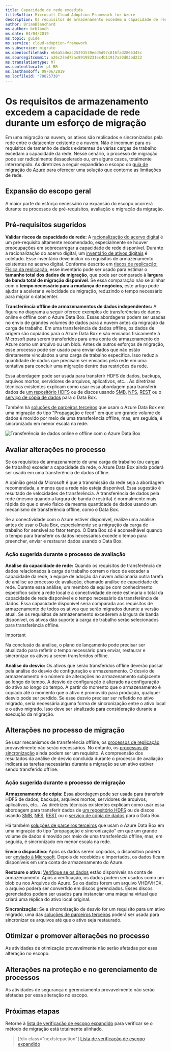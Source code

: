 ```yaml
---
title: Capacidade de rede excedida
titleSuffix: Microsoft Cloud Adoption Framework for Azure
description: Os requisitos de armazenamento excedem a capacidade de rede durante um esforço de migração.
author: BrianBlanchard
ms.author: brblanch
ms.date: 04/04/2019
ms.topic: guide
ms.service: cloud-adoption-framework
ms.subservice: migrate
ms.openlocfilehash: eb6a5adeac25293539edd5d97c816fad2865345c
ms.sourcegitcommit: a26c27ed72ac89198231ec4b11917a20d03bd222
ms.translationtype: MT
ms.contentlocale: pt-BR
ms.lasthandoff: 09/06/2019
ms.locfileid: "70825738"
---
```

# <a name="storage-requirements-exceed-network-capacity-during-a-migration-effort"></a>Os requisitos de armazenamento excedem a capacidade de rede durante um esforço de migração

Em uma migração na nuvem, os ativos são replicados e sincronizados pela rede entre o datacenter existente e a nuvem. Não é incomum para os requisitos de tamanho de dados existentes de várias cargas de trabalho excedam a capacidade da rede. Nesse cenário, o processo de migração pode ser radicalmente desacelerado ou, em alguns casos, totalmente interrompido. As diretrizes a seguir expandirão o escopo do [guia de migração do Azure](../azure-migration-guide/index.md) para oferecer uma solução que contorne as limitações de rede.

## <a name="general-scope-expansion"></a>Expansão do escopo geral

A maior parte do esforço necessário na expansão do escopo ocorrerá durante os processos de pré-requisitos, avaliação e migração da migração.

## <a name="suggested-prerequisites"></a>Pré-requisitos sugeridos

**Validar riscos da capacidade de rede:** A [racionalização do acervo digital](../../digital-estate/rationalize.md) é um pré-requisito altamente recomendado, especialmente se houver preocupações em sobrecarregar a capacidade de rede disponível. Durante a racionalização do acervo digital, um [inventário de ativos digitais](../../digital-estate/inventory.md) é coletado. Esse inventário deve incluir os requisitos de armazenamento existentes no acervo digital. Conforme descrito em [riscos de replicação: Física da replicação](../migration-considerations/migrate/replicate.md#replication-risks---physics-of-replication), esse inventário pode ser usado para estimar o **tamanho total dos dados de migração**, que pode ser comparado à **largura de banda total de migração disponível**. Se essa comparação não se alinhar com o **tempo necessário para a mudança de negócios**, este artigo pode ajudar a acelerar a velocidade de migração, reduzindo o tempo necessário para migrar o datacenter.

**Transferência offline de armazenamentos de dados independentes:** A figura no diagrama a seguir oferece exemplos de transferências de dados online e offline com o Azure Data Box. Essas abordagens podem ser usadas no envio de grandes volumes de dados para a nuvem antes da migração da carga de trabalho. Em uma transferência de dados offline, os dados de origem são copiados para o Azure Data Box e são enviados fisicamente à Microsoft para serem transferidos para uma conta de armazenamento do Azure como um arquivo ou um blob. Antes de outros esforços de migração, esse processo pode ser usado para enviar dados que não estão diretamente vinculados a uma carga de trabalho específica. Isso reduz a quantidade de dados que precisam ser enviados pela rede em uma tentativa para concluir uma migração dentro das restrições da rede.

Essa abordagem pode ser usada para transferir HDFS de dados, backups, arquivos mortos, servidores de arquivos, aplicativos, etc... As diretrizes técnicas existentes explicam como usar essa abordagem para transferir dados de [um repositório HDFS](/azure/storage/blobs/data-lake-storage-migrate-on-premises-hdfs-cluster) ou de discos usando [SMB](/azure/databox/data-box-deploy-copy-data), [NFS](/azure/databox/data-box-deploy-copy-data-via-nfs), [REST](/azure/databox/data-box-deploy-copy-data-via-rest) ou o [serviço de cópia de dados](/azure/databox/data-box-deploy-copy-data-via-copy-service) para o Data Box.

Também há [soluções de parceiros terceiros](https://azuremarketplace.microsoft.com/campaigns/databox/azure-data-box) que usam o Azure Data Box em uma migração do tipo "Propagação e feed" em que um grande volume de dados é movido por meio de uma transferência offline, mas, em seguida, é sincronizado em menor escala na rede.

![Transferência de dados online e offline com o Azure Data Box](../../_images/migration/databox.png)

## <a name="assess-process-changes"></a>Avaliar alterações no processo

Se os requisitos de armazenamento de uma carga de trabalho (ou cargas de trabalho) exceder a capacidade da rede, o Azure Data Box ainda poderá ser usado em uma transferência de dados offline.

A opinião geral da Microsoft é que a transmissão da rede seja a abordagem recomendada, a menos que a rede não esteja disponível. Essa sugestão é resultado de velocidades de transferência. A transferência de dados pela rede (mesmo quando a largura de banda é restrita) é normalmente mais rápida do que o envio físico da mesma quantidade de dados usando um mecanismo de transferência offline, como o Data Box.

Se a conectividade com o Azure estiver disponível, realize uma análise antes de usar o Data Box, especialmente se a migração da carga de trabalho for sensível ao fator tempo. O Data Box só é aconselhável quando o tempo para transferir os dados necessários excede o tempo para preencher, enviar e restaurar dados usando o Data Box.

### <a name="suggested-action-during-the-assess-process"></a>Ação sugerida durante o processo de avaliação

**Análise da capacidade de rede:** Quando os requisitos de transferência de dados relacionados à carga de trabalho correm o risco de exceder a capacidade da rede, a equipe de adoção da nuvem adicionaria outra tarefa de análise ao processo de avaliação, chamado análise de capacidade de rede. Durante essa análise, um membro da equipe com conhecimento específico sobre a rede local e a conectividade de rede estimaria o total da capacidade de rede disponível e o tempo necessário da transferência de dados. Essa capacidade disponível seria comparada aos requisitos de armazenamento de todos os ativos que serão migrados durante a versão atual. Se os requisitos de armazenamento excederem a largura de banda disponível, os ativos dão suporte à carga de trabalho serão selecionados para transferência offline.

> [!IMPORTANT]
> Na conclusão da análise, o plano de lançamento pode precisar ser atualizado para refletir o tempo necessário para enviar, restaurar e sincronizar os ativos a serem transferidos offline.

**Análise do desvio:** Os ativos que serão transferidos offline deverão passar pela análise do desvio de configuração e armazenamento. O desvio de armazenamento é o número de alterações no armazenamento subjacente ao longo do tempo. A desvio de configuração é alterado na configuração do ativo ao longo do tempo. A partir do momento que o armazenamento é copiado até o momento que o ativo é promovido para produção, qualquer desvio pode ser perdido. Se esse desvio precisar ser refletido no ativo migrado, seria necessária alguma forma de sincronização entre o ativo local e o ativo migrado. Isso deve ser sinalizado para consideração durante a execução da migração.

## <a name="migrate-process-changes"></a>Alterações no processo de migração

Se usar mecanismos de transferência offline, os [processos de replicação](../migration-considerations/migrate/replicate.md) provavelmente não serão necessários. No entanto, os [processos de sincronização](../migration-considerations/migrate/replicate.md) ainda podem ser um requisito. A compreensão dos resultados da análise de desvio concluída durante o processo de avaliação indicará as tarefas necessárias durante a migração se um ativo estiver sendo transferido offline.

### <a name="suggested-action-during-the-migrate-process"></a>Ação sugerida durante o processo de migração

**Armazenamento de cópia:** Essa abordagem pode ser usada para transferir HDFS de dados, backups, arquivos mortos, servidores de arquivos, aplicativos, etc... As diretrizes técnicas existentes explicam como usar essa abordagem para transferir dados de [um repositório HDFS](/azure/storage/blobs/data-lake-storage-migrate-on-premises-hdfs-cluster) ou de discos usando [SMB](/azure/databox/data-box-deploy-copy-data), [NFS](/azure/databox/data-box-deploy-copy-data-via-nfs), [REST](/azure/databox/data-box-deploy-copy-data-via-rest) ou o [serviço de cópia de dados](/azure/databox/data-box-deploy-copy-data-via-copy-service) para o Data Box.

Há também [soluções de parceiros terceiros](https://azuremarketplace.microsoft.com/campaigns/databox/azure-data-box) que usam o Azure Data Box em uma migração do tipo "propagação e sincronização" em que um grande volume de dados é movido por meio de uma transferência offline, mas, em seguida, é sincronizado em menor escala na rede.

**Envie o dispositivo:** Após os dados serem copiados, o dispositivo poderá ser [enviado à Microsoft](/azure/databox/data-box-deploy-picked-up). Depois de recebidos e importados, os dados ficam disponíveis em uma conta de armazenamento do Azure.

**Restaure o ativo:** [Verifique se os dados](/azure/databox/data-box-deploy-picked-up#verify-data-upload-to-azure) estão disponíveis na conta de armazenamento. Após a verificação, os dados podem ser usados como um blob ou nos Arquivos do Azure. Se os dados forem um arquivo VHD/VHDX, o arquivo poderá ser convertido em discos gerenciados. Esses discos gerenciados podem ser usados para instanciar uma máquina virtual que criará uma réplica do ativo local original.

**Sincronização:** Se a sincronização de desvio for um requisito para um ativo migrado, uma das [soluções de parceiros terceiros](https://azuremarketplace.microsoft.com/campaigns/databox/azure-data-box) poderá ser usada para sincronizar os arquivos até que o ativo seja restaurado.

## <a name="optimize-and-promote-process-changes"></a>Otimizar e promover alterações no processo

As atividades de otimização provavelmente não serão afetadas por essa alteração no escopo.

## <a name="secure-and-manage-process-changes"></a>Alterações na proteção e no gerenciamento de processos

As atividades de segurança e gerenciamento provavelmente não serão afetadas por essa alteração no escopo.

## <a name="next-steps"></a>Próximas etapas

Retorne à [lista de verificação de escopo expandido](./index.md) para verificar se o método de migração está totalmente alinhado.

> [!div class="nextstepaction"]
> [Lista de verificação de escopo expandido](./index.md)
